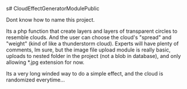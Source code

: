 s# CloudEffectGeneratorModulePublic

Dont know how to name this project.

Its a php function that create layers and layers of transparent circles to resemble clouds. 
And the user can choose the cloud's "spread" and "weight" (kind of like a thunderstorm cloud). Experts will have plenty of
comments, Im sure, but the image file upload module is really basic, uploads to nested folder in the project (not a blob in database), and only allowing *.jpg extension for now.

Its a very long winded way to do a simple effect, and the cloud is randomized everytime...
